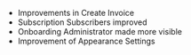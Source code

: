 - Improvements in Create Invoice
- Subscription Subscribers improved
- Onboarding Administrator made more visible
- Improvement of Appearance Settings
